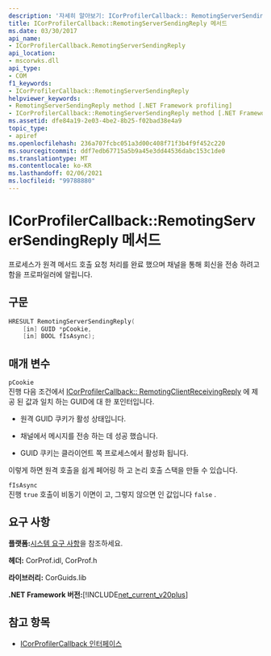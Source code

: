```yaml
---
description: '자세히 알아보기: ICorProfilerCallback:: RemotingServerSendingReply 메서드'
title: ICorProfilerCallback::RemotingServerSendingReply 메서드
ms.date: 03/30/2017
api_name:
- ICorProfilerCallback.RemotingServerSendingReply
api_location:
- mscorwks.dll
api_type:
- COM
f1_keywords:
- ICorProfilerCallback::RemotingServerSendingReply
helpviewer_keywords:
- RemotingServerSendingReply method [.NET Framework profiling]
- ICorProfilerCallback::RemotingServerSendingReply method [.NET Framework profiling]
ms.assetid: dfe84a19-2e03-4be2-8b25-f02bad38e4a9
topic_type:
- apiref
ms.openlocfilehash: 236a707fcbc051a3d00c408f71f3b4f9f452c220
ms.sourcegitcommit: ddf7edb67715a5b9a45e3dd44536dabc153c1de0
ms.translationtype: MT
ms.contentlocale: ko-KR
ms.lasthandoff: 02/06/2021
ms.locfileid: "99788880"
---
```

# <a name="icorprofilercallbackremotingserversendingreply-method"></a>ICorProfilerCallback::RemotingServerSendingReply 메서드

프로세스가 원격 메서드 호출 요청 처리를 완료 했으며 채널을 통해 회신을 전송 하려고 함을 프로파일러에 알립니다.  
  
## <a name="syntax"></a>구문  
  
```cpp  
HRESULT RemotingServerSendingReply(  
    [in] GUID *pCookie,  
    [in] BOOL fIsAsync);  
```  
  
## <a name="parameters"></a>매개 변수  

 `pCookie`  
 진행 다음 조건에서 [ICorProfilerCallback:: RemotingClientReceivingReply](icorprofilercallback-remotingclientreceivingreply-method.md) 에 제공 된 값과 일치 하는 GUID에 대 한 포인터입니다.  
  
- 원격 GUID 쿠키가 활성 상태입니다.  
  
- 채널에서 메시지를 전송 하는 데 성공 했습니다.  
  
- GUID 쿠키는 클라이언트 쪽 프로세스에서 활성화 됩니다.  
  
 이렇게 하면 원격 호출을 쉽게 페어링 하 고 논리 호출 스택을 만들 수 있습니다.  
  
 `fIsAsync`  
 진행 `true` 호출이 비동기 이면이 고, 그렇지 않으면 인 값입니다 `false` .  
  
## <a name="requirements"></a>요구 사항  

 **플랫폼:**[시스템 요구 사항](../../get-started/system-requirements.md)을 참조하세요.  
  
 **헤더:** CorProf.idl, CorProf.h  
  
 **라이브러리:** CorGuids.lib  
  
 **.NET Framework 버전:**[!INCLUDE[net_current_v20plus](../../../../includes/net-current-v20plus-md.md)]  
  
## <a name="see-also"></a>참고 항목

- [ICorProfilerCallback 인터페이스](icorprofilercallback-interface.md)
